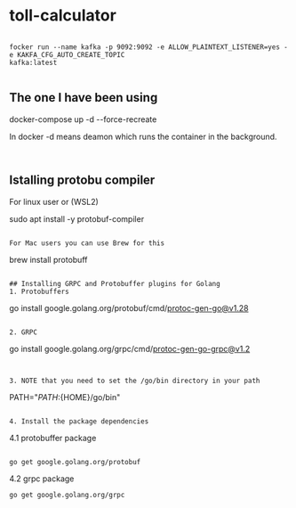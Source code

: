 # toll-calculator

```

focker run --name kafka -p 9092:9092 -e ALLOW_PLAINTEXT_LISTENER=yes -e KAKFA_CFG_AUTO_CREATE_TOPIC
kafka:latest


```
## The one I have been using

docker-compose up -d --force-recreate

In docker -d means deamon which runs the container in the background.
```

```

```

```

## Istalling protobu compiler
For linux user or (WSL2)

sudo apt install -y protobuf-compiler

```

For Mac users you can use Brew for this
```

brew install protobuff
```

## Installing GRPC and Protobuffer plugins for Golang
1. Protobuffers
```

go install google.golang.org/protobuf/cmd/protoc-gen-go@v1.28
```

2. GRPC
```

go install google.golang.org/grpc/cmd/protoc-gen-go-grpc@v1.2
```


3. NOTE that you need to set the /go/bin directory in your path
```

PATH="${PATH}:${HOME}/go/bin"
```

4. Install the package dependencies
```
4.1 protobuffer package
```

go get google.golang.org/protobuf

```

4.2 
grpc package

```
go get google.golang.org/grpc

```
